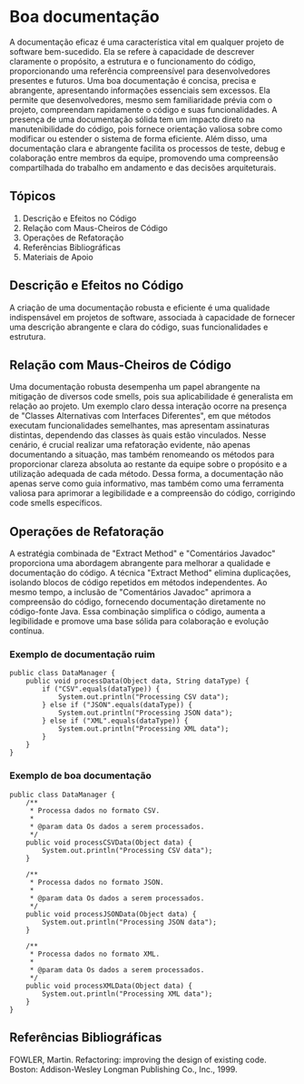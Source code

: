 # Boa documentação

A documentação eficaz é uma característica vital em qualquer projeto de software bem-sucedido. Ela se refere à capacidade de descrever claramente o propósito, a estrutura e o funcionamento do código, proporcionando uma referência compreensível para desenvolvedores presentes e futuros. Uma boa documentação é concisa, precisa e abrangente, apresentando informações essenciais sem excessos. Ela permite que desenvolvedores, mesmo sem familiaridade prévia com o projeto, compreendam rapidamente o código e suas funcionalidades. A presença de uma documentação sólida tem um impacto direto na manutenibilidade do código, pois fornece orientação valiosa sobre como modificar ou estender o sistema de forma eficiente. Além disso, uma documentação clara e abrangente facilita os processos de teste, debug e colaboração entre membros da equipe, promovendo uma compreensão compartilhada do trabalho em andamento e das decisões arquiteturais.

## Tópicos

1. Descrição e Efeitos no Código
2. Relação com Maus-Cheiros de Código
3. Operações de Refatoração
4. Referências Bibliográficas
5. Materiais de Apoio

## Descrição e Efeitos no Código

A criação de uma documentação robusta e eficiente é uma qualidade indispensável em projetos de software, associada à capacidade de fornecer uma descrição abrangente e clara do código, suas funcionalidades e estrutura.

## Relação com Maus-Cheiros de Código

Uma documentação robusta desempenha um papel abrangente na mitigação de diversos code smells, pois sua aplicabilidade é generalista em relação ao projeto. Um exemplo claro dessa interação ocorre na presença de "Classes Alternativas com Interfaces Diferentes", em que métodos executam funcionalidades semelhantes, mas apresentam assinaturas distintas, dependendo das classes às quais estão vinculados. Nesse cenário, é crucial realizar uma refatoração evidente, não apenas documentando a situação, mas também renomeando os métodos para proporcionar clareza absoluta ao restante da equipe sobre o propósito e a utilização adequada de cada método. Dessa forma, a documentação não apenas serve como guia informativo, mas também como uma ferramenta valiosa para aprimorar a legibilidade e a compreensão do código, corrigindo code smells específicos.

## Operações de Refatoração

A estratégia combinada de "Extract Method" e "Comentários Javadoc" proporciona uma abordagem abrangente para melhorar a qualidade e documentação do código. A técnica "Extract Method" elimina duplicações, isolando blocos de código repetidos em métodos independentes. Ao mesmo tempo, a inclusão de "Comentários Javadoc" aprimora a compreensão do código, fornecendo documentação diretamente no código-fonte Java. Essa combinação simplifica o código, aumenta a legibilidade e promove uma base sólida para colaboração e evolução contínua.
### Exemplo de documentação ruim

```
public class DataManager {
    public void processData(Object data, String dataType) {
        if ("CSV".equals(dataType)) {
            System.out.println("Processing CSV data");
        } else if ("JSON".equals(dataType)) {
            System.out.println("Processing JSON data");
        } else if ("XML".equals(dataType)) {
            System.out.println("Processing XML data");
        }
    }
}
```

### Exemplo de boa documentação

```
public class DataManager {
    /**
     * Processa dados no formato CSV.
     *
     * @param data Os dados a serem processados.
     */
    public void processCSVData(Object data) {
        System.out.println("Processing CSV data");
    }

    /**
     * Processa dados no formato JSON.
     *
     * @param data Os dados a serem processados.
     */
    public void processJSONData(Object data) {
        System.out.println("Processing JSON data");
    }

    /**
     * Processa dados no formato XML.
     *
     * @param data Os dados a serem processados.
     */
    public void processXMLData(Object data) {
        System.out.println("Processing XML data");
    }
}
```


## Referências Bibliográficas

FOWLER, Martin. Refactoring: improving the design of existing code. Boston: Addison-Wesley Longman Publishing Co., Inc., 1999.
